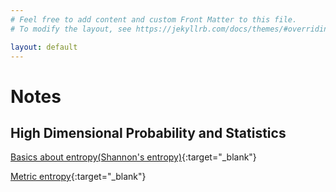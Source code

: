 ```yaml
---
# Feel free to add content and custom Front Matter to this file.
# To modify the layout, see https://jekyllrb.com/docs/themes/#overriding-theme-defaults

layout: default
---
```

# Notes

## High Dimensional Probability and Statistics
[Basics about entropy(Shannon's entropy)](/HDS%20Notes/Basics_about_Entropy.pdf){:target="_blank"}

[Metric entropy](/HDS%20Notes/Metric%20Entropy.pdf){:target="_blank"}


